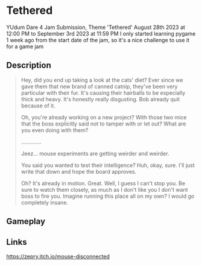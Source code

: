 # Tethered
YUdum Dare 4 Jam Submission, Theme 'Tethered'
August 28th 2023 at 12:00 PM to September 3rd 2023 at 11:59 PM
I only started learning pygame 1 week ago from the start date of the jam, so it's a nice challenge to use it for a game jam

## Description

>Hey, did you end up taking a look at the cats' diet? Ever since we gave them that new brand of canned catnip, they've been very particular with their fur. It's causing their hairballs to be especially thick and heavy. It's honestly really disgusting. Bob already quit because of it.
>
>Oh, you're already working on a new project? With those two mice that the boss explicitly said not to tamper with or let out? What are you even doing with them?
>
>.............
>
>Jeez... mouse experiments are getting weirder and weirder.
>
>You said you wanted to test their intelligence? Huh, okay, sure. I'll just write that down and hope the board approves.
>
>Oh? It's already in motion. Great. Well, I guess I can't stop you. Be sure to watch them closely, as much as I don't like you I don't want boss to fire you. Imagine running this place all on my own? I would go completely insane.

## Gameplay



## Links
https://zepry.itch.io/mouse-disconnected

